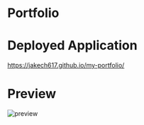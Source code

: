 # Portfolio

# Deployed Application
https://jakech617.github.io/my-portfolio/

# Preview
![preview](https://user-images.githubusercontent.com/74689981/111831971-83bc7400-88c6-11eb-9574-1190bce9d773.png)


